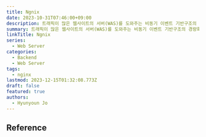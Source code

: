 ```yaml
---
title: Ngnix
date: 2023-10-31T07:46:00+09:00
description: 트래픽이 많은 웹사이트의 서버(WAS)를 도와주는 비동기 이벤트 기반구조의 경량화 웹 서버 프로그램
summary: 트래픽이 많은 웹사이트의 서버(WAS)를 도와주는 비동기 이벤트 기반구조의 경량화 웹 서버 프로그램
linkTitle: Ngnix
series:
  - Web Server
categories:
  - Backend
  - Web Server
tags:
  - nginx
lastmod: 2023-12-15T01:32:08.773Z
draft: false
featured: true
authors:
  - Hyunyoun Jo
---
```


## Reference
